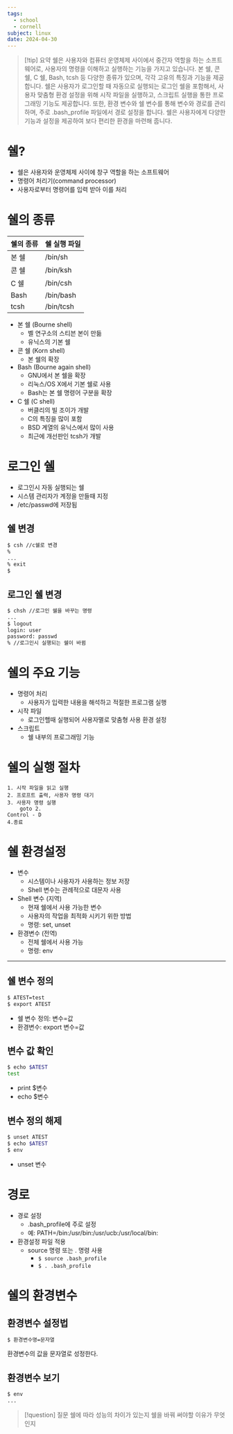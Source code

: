 ```yaml
---
tags:
  - school
  - cornell
subject: linux
date: 2024-04-30
---
```

> [!tip] 요약
> 쉘은 사용자와 컴퓨터 운영체제 사이에서 중간자 역할을 하는 소프트웨어로, 사용자의 명령을 이해하고 실행하는 기능을 가지고 있습니다. 본 쉘, 콘 쉘, C 쉘, Bash, tcsh 등 다양한 종류가 있으며, 각각 고유의 특징과 기능을 제공합니다. 쉘은 사용자가 로그인할 때 자동으로 실행되는 로그인 쉘을 포함해서, 사용자 맞춤형 환경 설정을 위해 시작 파일을 실행하고, 스크립트 실행을 통한 프로그래밍 기능도 제공합니다. 또한, 환경 변수와 쉘 변수를 통해 변수와 경로를 관리하며, 주로 .bash_profile 파일에서 경로 설정을 합니다. 쉘은 사용자에게 다양한 기능과 설정을 제공하여 보다 편리한 환경을 마련해 줍니다. 
# 쉘?
- 쉘은 사용자와 운영체제 사이에 창구 역할을 하는 소프트웨어
- 명령어 처리기(command processor)
- 사용자로부터 명령어를 입력 받아 이를 처리
# 쉘의 종류
| 쉘의 종류 | 쉘 실행 파일   |
| ----- | --------- |
| 본 쉘   | /bin/sh   |
| 콘 쉘   | /bin/ksh  |
| C 쉘   | /bin/csh  |
| Bash  | /bin/bash |
| tcsh  | /bin/tcsh |
- 본 쉘 (Bourne shell)
	- 벨 연구소의 스티븐 본이 만듦
	- 유닉스의 기본 쉘
- 콘 쉘 (Korn shell)
	- 본 쉘의 확장
- Bash (Bourne again shell)
	- GNU에서 본 쉘을 확장
	- 리눅스/OS X에서 기본 쉘로 사용
	- Bash는 본 쉘 명령어 구분을 확장
- C 쉘 (C shell)
	- 버클리의 빌 조이가 개발
	- C의 특징을 많이 포함
	- BSD 계열의 유닉스에서 많이 사용
	- 최근에 개선판인 tcsh가 개발
# 로그인 쉘
- 로그인시 자동 실행되는 쉘
- 시스템 관리자가 계정을 만들때 지정
- /etc/passwd에 저장됨
## 쉘 변경
```bash
$ csh //c쉘로 변경
%
...
% exit
$
```
## 로그인 쉘 변경
```bash
$ chsh //로그인 쉘을 바꾸는 명령
...
$ logout
login: user
password: passwd
% //로그인시 실행되는 쉘이 바뀜
```
# 쉘의 주요 기능
- 명령어 처리
	- 사용자가 입력한 내용을 해석하고 적절한 프로그램 실행
- 시작 파일
	- 로그인핼때 실행되어 사용자멸로 맞춤형 사용 환경 설정
- 스크립트
	- 쉘 내부의 프로그래밍 기능
# 쉘의 실행 절차
```
1. 시작 파일을 읽고 실행
2. 프로프트 출력, 사용자 명령 대기
3. 사용자 명령 실행
	goto 2.
Control - D
4.종료
```
# 쉘 환경설정
- 변수
	- 시스템이나 사용자가 사용하는 정보 저장
	- Shell 변수는 관례적으로 대문자 사용
- Shell 변수 (지역)
	- 현재 쉘에서 사용 가능한 변수
	- 사용자의 작업을 최적화 시키기 위한 방법
	- 명령: set, unset
- 환경변수 (전역)
	- 전체 쉘에서 사용 가능
	- 명령: env
- - - 
## 쉘 변수 정의
```bash
$ ATEST=test
$ export ATEST
```
- 쉘 변수 정의: 변수=값
- 환경변수: export 변수=값
## 변수 값 확인
```bash
$ echo $ATEST
test
```
- print $변수
- echo $변수
## 변수 정의 해제
```bash
$ unset ATEST
$ echo $ATEST
$ env
```
- unset 변수
# 경로
- 경로 설정
	- .bash_profile에 주로 설정
	- 예: PATH=/bin:/usr/bin:/usr/ucb:/usr/local/bin:
- 환경설정 파일 적용
	- source 명령 또는 . 명령 사용
		- `$ source .bash_profile`
		- `$ . .bash_profile`
# 쉘의 환경변수
## 환경변수 설정법
```bash
$ 환경변수명=문자열
```
환경변수의 값을 문자열로 성정한다.
## 환경변수 보기
```bash
$ env
...
```

> [!question] 질문
> 쉘에 따라 성능의 차이가 있는지
> 쉘을 바꿔 써야할 이유가 무엇인지